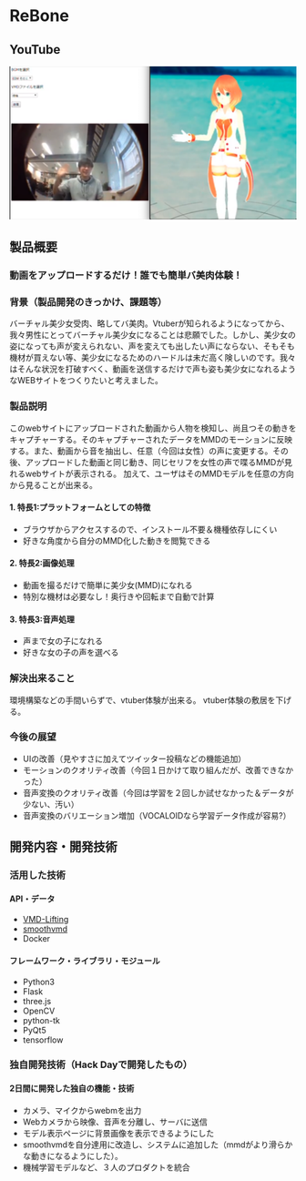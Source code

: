# ReBone
## YouTube

[![Product Name](image.png)](https://youtu.be/ptRfca1i-Mo)

## 製品概要
### 動画をアップロードするだけ！誰でも簡単バ美肉体験！

### 背景（製品開発のきっかけ、課題等）
バーチャル美少女受肉、略してバ美肉。Vtuberが知られるようになってから、我々男性にとってバーチャル美少女になることは悲願でした。しかし、美少女の姿になっても声が変えられない、声を変えても出したい声にならない、そもそも機材が買えない等、美少女になるためのハードルは未だ高く険しいのです。我々はそんな状況を打破すべく、動画を送信するだけで声も姿も美少女になれるようなWEBサイトをつくりたいと考えました。

### 製品説明
このwebサイトにアップロードされた動画から人物を検知し、尚且つその動きをキャプチャーする。そのキャプチャーされたデータをMMDのモーションに反映する。また、動画から音を抽出し、任意（今回は女性）の声に変更する。その後、アップロードした動画と同じ動き、同じセリフを女性の声で喋るMMDが見れるwebサイトが表示される。
加えて、ユーザはそのMMDモデルを任意の方向から見ることが出来る。


#### 1. 特長1:プラットフォームとしての特徴
- ブラウザからアクセスするので、インストール不要＆機種依存しにくい
- 好きな角度から自分のMMD化した動きを閲覧できる

#### 2. 特長2:画像処理
- 動画を撮るだけで簡単に美少女(MMD)になれる
- 特別な機材は必要なし！奥行きや回転まで自動で計算

#### 3. 特長3:音声処理
- 声まで女の子になれる
- 好きな女の子の声を選べる



### 解決出来ること
環境構築などの手間いらずで、vtuber体験が出来る。
vtuber体験の敷居を下げる。

### 今後の展望
- UIの改善（見やすさに加えてツイッター投稿などの機能追加）
- モーションのクオリティ改善（今回１日かけて取り組んだが、改善できなかった）
- 音声変換のクオリティ改善（今回は学習を２回しか試せなかった＆データが少ない、汚い）
- 音声変換のバリエーション増加（VOCALOIDなら学習データ作成が容易?）


## 開発内容・開発技術
### 活用した技術
#### API・データ
* [VMD-Lifting](https://github.com/errno-mmd/VMD-Lifting)
* [smoothvmd](https://github.com/errno-mmd/smoothvmd)
* Docker

#### フレームワーク・ライブラリ・モジュール
* Python3
* Flask
* three.js
* OpenCV
* python-tk
* PyQt5
* tensorflow

### 独自開発技術（Hack Dayで開発したもの）
#### 2日間に開発した独自の機能・技術
* カメラ、マイクからwebmを出力
* Webカメラから映像、音声を分離し、サーバに送信
* モデル表示ページに背景画像を表示できるようにした
* smoothvmdを自分達用に改造し、システムに追加した（mmdがより滑らかな動きになるようにした）。
* 機械学習モデルなど、３人のプロダクトを統合
